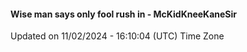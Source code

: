 #### Wise man says only fool rush in - McKidKneeKaneSir
Updated on 11/02/2024 - 16:10:04 (UTC) Time Zone
